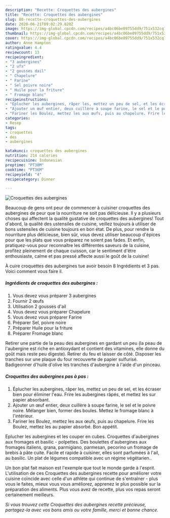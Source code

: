 ```yaml
---
description: "Recette: Croquettes des aubergines"
title: "Recette: Croquettes des aubergines"
slug: 80-recette-croquettes-des-aubergines
date: 2020-06-21T09:02:29.820Z
image: https://img-global.cpcdn.com/recipes/a4bc06be09755dd9/751x532cq70/croquettes-des-aubergines-photo-principale-de-la-recette.jpg
thumbnail: https://img-global.cpcdn.com/recipes/a4bc06be09755dd9/751x532cq70/croquettes-des-aubergines-photo-principale-de-la-recette.jpg
cover: https://img-global.cpcdn.com/recipes/a4bc06be09755dd9/751x532cq70/croquettes-des-aubergines-photo-principale-de-la-recette.jpg
author: Anne Hampton
ratingvalue: 4.4
reviewcount: 13
recipeingredient:
- "3 aubergines"
- "2 ufs"
- "2 gousses dail"
- " Chapelure"
- " Farine"
- " Sel poivre noire"
- " Huile pour la friture"
- " Fromage blanc"
recipeinstructions:
- "Éplucher les aubergines, râper les, mettez un peu de sel, et les écraser bien pour éliminer l&#39;eau. Frire les aubergines râpés, et mettez les sur papier absorbant."
- "Ajouter un œuf entier, deux cuillère à soupe farine, le sel et le poivre noire. Mélanger bien, former des boules. Mettez le fromage blanc à l&#39;intérieur."
- "Fariner les Boulez, mettez les aux œufs, puis au chapelure. Frire les Boulez, mettez les au papier absorbé. Bon appétit."
categories:
- Resep
tags:
- croquettes
- des
- aubergines

katakunci: croquettes des aubergines 
nutrition: 214 calories
recipecuisine: Indonesian
preptime: "PT38M"
cooktime: "PT36M"
recipeyield: "4"
recipecategory: Dinner

---
```



![Croquettes des aubergines](https://img-global.cpcdn.com/recipes/a4bc06be09755dd9/751x532cq70/croquettes-des-aubergines-photo-principale-de-la-recette.jpg)

Beaucoup de gens ont peur de commencer à cuisiner croquettes des aubergines de peur que la nourriture ne soit pas délicieuse. Il y a plusieurs choses qui affectent la qualité gustative de croquettes des aubergines! Tout d'abord, la qualité des ustensiles de cuisine, veillez toujours à utiliser de bons ustensiles de cuisine toujours en bon état. De plus, pour rendre la nourriture plus délicieuse, bien sûr, vous devez utiliser beaucoup d'épices pour que les plats que vous préparez ne soient pas fades. Et enfin, pratiquez-vous pour reconnaître les différentes saveurs de la cuisine, profitez pleinement de chaque cuisson, car le sentiment d'être enthousiaste, calme et pas pressé affecte aussi le goût de la cuisine!

<!--inarticleads1-->

À cuire croquettes des aubergines tue avoir besoin 8 Ingrédients et 3 pas. Voici comment vous faire il.

##### Ingrédients de croquettes des aubergines :

1. Vous devez vous préparer 3 aubergines
1. Fournir 2 œufs
1. Utilisation 2 gousses d&#39;ail
1. Vous devez vous préparer  Chapelure
1. Vous devez vous préparer  Farine
1. Préparer  Sel, poivre noire
1. Préparer  Huile pour la friture
1. Préparer  Fromage blanc


Retirer une partie de la peau des aubergines en gardant un peu (la peau de l&#39;aubergine est riche en antioxydant et contient des vitamines, elle donne du goût mais reste peu digeste). Retirer du feu et laisser de côté. Disposer les tranches sur une plaque du four recouverte de papier sulfurisé. Badigeonner d&#39;huile d&#39;olive les tranches d&#39;aubergine à l&#39;aide d&#39;un pinceau. 

<!--inarticleads2-->

##### Croquettes des aubergines pas à pas :

1. Éplucher les aubergines, râper les, mettez un peu de sel, et les écraser bien pour éliminer l&#39;eau. Frire les aubergines râpés, et mettez les sur papier absorbant.
1. Ajouter un œuf entier, deux cuillère à soupe farine, le sel et le poivre noire. Mélanger bien, former des boules. Mettez le fromage blanc à l&#39;intérieur.
1. Fariner les Boulez, mettez les aux œufs, puis au chapelure. Frire les Boulez, mettez les au papier absorbé. Bon appétit.


Eplucher les aubergines et les couper en cubes. Croquettes d&#39;aubergines aux fromages et basilic - polpettes. Des boulettes d&#39;aubergines aux fromages italiens, grana, parmigiano, parmesan, pecorino un fromage de brebis à pâte cuite. Facile et rapide à cuisiner, elles sont parfumées à l&#39;ail, au basilic. Un plat de légumes compatible avec un régime végétarien.. 

<!--inarticleads1-->

<p>
Un bon plat fait maison est l'exemple que tout le monde garde à l'esprit. L'utilisation de ces Croquettes des aubergines recette pour améliorer votre cuisine coïncide avec celle d'un athlète qui continue de s'entraîner - plus vous le faites, mieux vous vous améliorez, apprenez le plus possible sur la préparation des aliments. Plus vous avez de recette, plus vos repas seront certainement meilleurs.
</p>

<p>
<i>Si vous trouvez cette Croquettes des aubergines recette précieuse, partagez-la avec vos bons amis ou votre famille, merci et bonne chance.</i>
</p>
